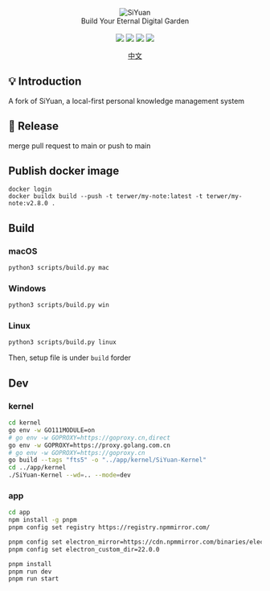 <p align="center">
<img alt="SiYuan" src="https://b3log.org/images/brand/siyuan-128.png">
<br>
Build Your Eternal Digital Garden
<br><br>
<a title="Releases" target="_blank" href="https://github.com/siyuan-note/siyuan/releases"><img src="https://img.shields.io/github/release/siyuan-note/siyuan.svg?style=flat-square&color=FF9900"></a>
<a title="Downloads" target="_blank" href="https://github.com/siyuan-note/siyuan/releases"><img src="https://img.shields.io/github/downloads/siyuan-note/siyuan/total.svg?style=flat-square&color=blueviolet"></a>
<a title="Docker Pulls" target="_blank" href="https://hub.docker.com/r/b3log/siyuan"><img src="https://img.shields.io/docker/pulls/b3log/siyuan.svg?style=flat-square&color=99CCFF"></a>
<a title="Hits" target="_blank" href="https://github.com/siyuan-note/siyuan"><img src="https://hits.b3log.org/siyuan-note/siyuan.svg"></a>
</p>

<p align="center">
<a href="README_zh_CN.md">中文</a>
</p>

## 💡 Introduction

A fork of SiYuan, a local-first personal knowledge management system

## 🚀 Release

merge pull request to main or push to main

## Publish docker image

```
docker login
docker buildx build --push -t terwer/my-note:latest -t terwer/my-note:v2.8.0 .
```

## Build

### macOS

```bash
python3 scripts/build.py mac
```

### Windows

```bash
python3 scripts/build.py win
```

### Linux

```bash
python3 scripts/build.py linux
```

Then, setup file is under `build` forder

## Dev

### kernel

```bash
cd kernel
go env -w GO111MODULE=on
# go env -w GOPROXY=https://goproxy.cn,direct
go env -w GOPROXY=https://proxy.golang.com.cn
# go env -w GOPROXY=https://goproxy.cn
go build --tags "fts5" -o "../app/kernel/SiYuan-Kernel"
cd ../app/kernel
./SiYuan-Kernel --wd=.. --mode=dev
```

### app

```bash
cd app
npm install -g pnpm
pnpm config set registry https://registry.npmmirror.com/

pnpm config set electron_mirror=https://cdn.npmmirror.com/binaries/electron/
pnpm config set electron_custom_dir=22.0.0

pnpm install
pnpm run dev
pnpm run start
```
